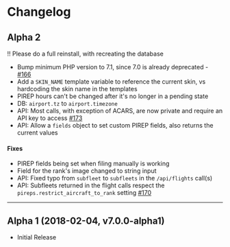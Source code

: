 # Changelog
## Alpha 2

!! Please do a full reinstall, with recreating the database

- Bump minimum PHP version to 7.1, since 7.0 is already deprecated - [#166](https://github.com/nabeelio/phpvms/issues/166)
- Add a `SKIN_NAME` template variable to reference the current skin, vs hardcoding the skin name in the templates
- PIREP hours can't be changed after it's no longer in a pending state
- DB: `airport.tz` to `airport.timezone`
- API: Most calls, with exception of ACARS, are now private and require an API key to access [#173](https://github.com/nabeelio/phpvms/issues/173)
- API: Allow a `fields` object to set custom PIREP fields, also returns the current values

#### Fixes

- PIREP fields being set when filing manually is working
- Field for the rank's image changed to string input
- API: Fixed typo from `subfleet` to `subfleets` in the `/api/flights` call(s)
- API: Subfleets returned in the flight calls respect the `pireps.restrict_aircraft_to_rank` setting [#170](https://github.com/nabeelio/phpvms/issues/170)

***

## Alpha 1 (2018-02-04, v7.0.0-alpha1)

- Initial Release
